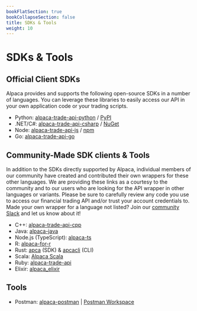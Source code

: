 ```yaml
---
bookFlatSection: true
bookCollapseSection: false
title: SDKs & Tools
weight: 10
---
```


# SDKs & Tools

## Official Client SDKs

Alpaca provides and supports the following open-source SDKs in a number of languages. You can leverage these libraries to easily access our API in your own application code or your trading scripts.

- Python: [alpaca-trade-api-python](https://github.com/alpacahq/alpaca-trade-api-python/) /
[PyPI](https://pypi.org/project/alpaca-trade-api/)
- .NET/C#: [alpaca-trade-api-csharp](https://github.com/alpacahq/alpaca-trade-api-csharp/) /
[NuGet](https://www.nuget.org/packages/Alpaca.Markets/)
- Node: [alpaca-trade-api-js](https://github.com/alpacahq/alpaca-trade-api-js/) / [npm](https://www.npmjs.com/package/@alpacahq/alpaca-trade-api)
- Go: [alpaca-trade-api-go](https://github.com/alpacahq/alpaca-trade-api-go/)


## Community-Made SDK clients & Tools
In addition to the SDKs directly supported by Alpaca, individual members of our community have created and contributed their own wrappers for these other languages. We are providing these links as a courtesy to the community and to our users who are looking for the API wrapper in other languages or variants. Please be sure to carefully review any code you use to access our financial trading API and/or trust your account credentials to. Made your own wrapper for a language not listed? Join our [community Slack](https://alpaca.markets/slack) and let us know about it!

- C++: [alpaca-trade-api-cpp](https://github.com/marpaia/alpaca-trade-api-cpp)
- Java: [alpaca-java](https://github.com/Petersoj/alpaca-java)
- Node.js (TypeScript): [alpaca-ts](https://github.com/117/alpaca)
- R: [alpaca-for-r](https://github.com/jagg19/AlpacaforR)
- Rust: [apca](https://github.com/d-e-s-o/apca) (SDK) & [apcacli](https://github.com/d-e-s-o/apcacli) (CLI)
- Scala: [Alpaca Scala](https://github.com/cynance/alpaca-scala)
- Ruby: [alpaca-trade-api](https://github.com/ccjr/alpaca-trade-api)
- Elixir: [alpaca_elixir](https://github.com/jrusso1020/alpaca_elixir)


## Tools

- Postman: [alpaca-postman](https://github.com/alpacahq/alpaca-postman) | [Postman Workspace](https://www.postman.com/alpacamarkets)
